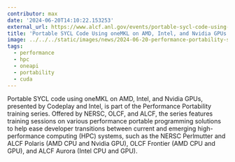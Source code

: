 ```yaml
---
contributor: max
date: '2024-06-20T14:10:22.153253'
external_url: https://www.alcf.anl.gov/events/portable-sycl-code-using-onemkl-amd-intel-and-nvidia-gpus
title: 'Portable SYCL Code Using oneMKL on AMD, Intel, and Nvidia GPUs'
image: ../../../static/images/news/2024-06-20-performance-portability-series.webp
tags:
  - performance
  - hpc
  - oneapi
  - portability
  - cuda
---
```


Portable SYCL code using oneMKL on AMD, Intel, and Nvidia GPUs, presented by Codeplay and Intel, is part of the
Performance Portability training series. Offered by NERSC, OLCF, and ALCF, the series features training sessions on
various performance portable programming solutions to help ease developer transitions between current and emerging
high-performance computing (HPC) systems, such as the NERSC Perlmutter and ALCF Polaris (AMD CPU and Nvidia GPU), OLCF
Frontier (AMD CPU and GPU), and ALCF Aurora (Intel CPU and GPU).
